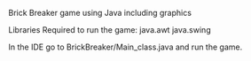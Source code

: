 Brick Breaker game using Java including graphics

Libraries Required to run the game: 
java.awt 
java.swing

In the IDE go to BrickBreaker/Main_class.java and run the game.
